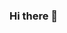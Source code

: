 ### Hi there 👋

<!--
**TansimJ/TansimJ** is a ✨ _special_ ✨ repository because its `README.md` (this file) appears on your GitHub profile.

- I am from Bangladesh, currently studying Bachelor of Software Engineering at Universiti Teknologi Malaysia (UTM).
- I am passionate about learning programming languages and and exploring the latest tech developments.
- I enjoy playing video games, painting and reading fiction novels.
- The programming languages that I am learning are Java, Python and C++.
